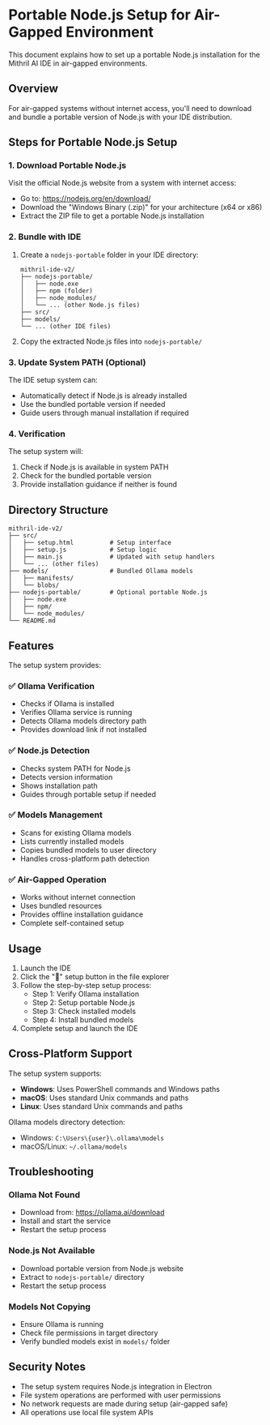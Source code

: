 # Portable Node.js Setup for Air-Gapped Environment

This document explains how to set up a portable Node.js installation for the Mithril AI IDE in air-gapped environments.

## Overview

For air-gapped systems without internet access, you'll need to download and bundle a portable version of Node.js with your IDE distribution.

## Steps for Portable Node.js Setup

### 1. Download Portable Node.js

Visit the official Node.js website from a system with internet access:
- Go to: https://nodejs.org/en/download/
- Download the "Windows Binary (.zip)" for your architecture (x64 or x86)
- Extract the ZIP file to get a portable Node.js installation

### 2. Bundle with IDE

1. Create a `nodejs-portable` folder in your IDE directory:
   ```
   mithril-ide-v2/
   ├── nodejs-portable/
   │   ├── node.exe
   │   ├── npm (folder)
   │   ├── node_modules/
   │   └── ... (other Node.js files)
   ├── src/
   ├── models/
   └── ... (other IDE files)
   ```

2. Copy the extracted Node.js files into `nodejs-portable/`

### 3. Update System PATH (Optional)

The IDE setup system can:
- Automatically detect if Node.js is already installed
- Use the bundled portable version if needed
- Guide users through manual installation if required

### 4. Verification

The setup system will:
1. Check if Node.js is available in system PATH
2. Check for the bundled portable version
3. Provide installation guidance if neither is found

## Directory Structure

```
mithril-ide-v2/
├── src/
│   ├── setup.html          # Setup interface
│   ├── setup.js            # Setup logic
│   ├── main.js             # Updated with setup handlers
│   └── ... (other files)
├── models/                 # Bundled Ollama models
│   ├── manifests/
│   └── blobs/
├── nodejs-portable/        # Optional portable Node.js
│   ├── node.exe
│   ├── npm/
│   └── node_modules/
└── README.md
```

## Features

The setup system provides:

### ✅ Ollama Verification
- Checks if Ollama is installed
- Verifies Ollama service is running
- Detects Ollama models directory path
- Provides download link if not installed

### ✅ Node.js Detection
- Checks system PATH for Node.js
- Detects version information
- Shows installation path
- Guides through portable setup if needed

### ✅ Models Management
- Scans for existing Ollama models
- Lists currently installed models
- Copies bundled models to user directory
- Handles cross-platform path detection

### ✅ Air-Gapped Operation
- Works without internet connection
- Uses bundled resources
- Provides offline installation guidance
- Complete self-contained setup

## Usage

1. Launch the IDE
2. Click the "🔧" setup button in the file explorer
3. Follow the step-by-step setup process:
   - Step 1: Verify Ollama installation
   - Step 2: Setup portable Node.js
   - Step 3: Check installed models
   - Step 4: Install bundled models
4. Complete setup and launch the IDE

## Cross-Platform Support

The setup system supports:
- **Windows**: Uses PowerShell commands and Windows paths
- **macOS**: Uses standard Unix commands and paths
- **Linux**: Uses standard Unix commands and paths

Ollama models directory detection:
- Windows: `C:\Users\{user}\.ollama\models`
- macOS/Linux: `~/.ollama/models`

## Troubleshooting

### Ollama Not Found
- Download from: https://ollama.ai/download
- Install and start the service
- Restart the setup process

### Node.js Not Available
- Download portable version from Node.js website
- Extract to `nodejs-portable/` directory
- Restart the setup process

### Models Not Copying
- Ensure Ollama is running
- Check file permissions in target directory
- Verify bundled models exist in `models/` folder

## Security Notes

- The setup system requires Node.js integration in Electron
- File system operations are performed with user permissions
- No network requests are made during setup (air-gapped safe)
- All operations use local file system APIs 